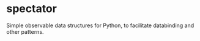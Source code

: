 # spectator
Simple observable data structures for Python, to facilitate databinding and other patterns.
